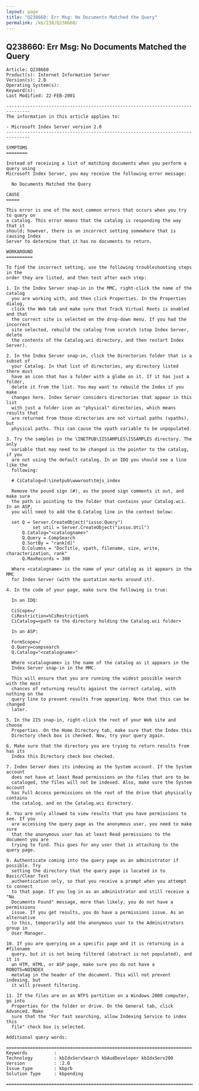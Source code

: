 ```yaml
---
layout: page
title: "Q238660: Err Msg: No Documents Matched the Query"
permalink: /kb/238/Q238660/
---
```


## Q238660: Err Msg: No Documents Matched the Query

	Article: Q238660
	Product(s): Internet Information Server
	Version(s): 2.0
	Operating System(s): 
	Keyword(s): 
	Last Modified: 22-FEB-2001
	
	-------------------------------------------------------------------------------
	The information in this article applies to:
	
	- Microsoft Index Server version 2.0 
	-------------------------------------------------------------------------------
	
	SYMPTOMS
	========
	
	Instead of receiving a list of matching documents when you perform a query using
	Microsoft Index Server, you may receive the following error message:
	
	  No Documents Matched the Query
	
	CAUSE
	=====
	
	This error is one of the most common errors that occurs when you try to query on
	a catalog. This error means that the catalog is responding the way that it
	should; however, there is an incorrect setting somewhere that is causing Index
	Server to determine that it has no documents to return.
	
	WORKAROUND
	==========
	
	To find the incorrect setting, use the following troubleshooting steps in the
	order they are listed, and then test after each step:
	
	1. In the Index Server snap-in in the MMC, right-click the name of the catalog
	  you are working with, and then click Properties. In the Properties dialog,
	  click the Web tab and make sure that Track Virtual Roots is enabled and that
	  the correct site is selected on the drop-down menu. If you had the incorrect
	  site selected, rebuild the catalog from scratch (stop Index Server, delete
	  the contents of the Catalog.wci directory, and then restart Index Server).
	
	2. In the Index Server snap-in, click the Directories folder that is a subset of
	  your Catalog. In that list of directories, any directory listed there must
	  have an icon that has a folder with a globe on it. If it has just a folder,
	  delete it from the list. You may want to rebuild the Index if you make
	  changes here. Index Server considers directories that appear in this list
	  with just a folder icon as "physical" directories, which means results that
	  are returned from those directories are not virtual paths (vpaths), but
	  physical paths. This can cause the vpath variable to be unpopulated.
	
	3. Try the samples in the \INETPUB\IISSAMPLES\ISSAMPLES directory. The only
	  variable that may need to be changed is the pointer to the catalog, if you
	  are not using the default catalog. In an IDQ you should see a line like the
	  following:
	
	  # CiCatalog=d:\inetpub\wwwroot\tmjs_index
	
	  Remove the pound sign (#), as the pound sign comments it out, and make sure
	  the path is pointing to the folder that contains your Catalog.wci. In an ASP,
	  you will need to add the Q.Catalog line in the context below:
	
	  set Q = Server.CreateObject("ixsso.Query")
	          set util = Server.CreateObject("ixsso.Util")
	      Q.Catalog="<catalogname>"
	      Q.Query = CompSearch
	      Q.SortBy = "rank[d]"
	      Q.Columns = "DocTitle, vpath, filename, size, write, characterization, rank"
	      Q.MaxRecords = 300 
	
	  Where <catalogname> is the name of your catalog as it appears in the MMC
	  for Index Server (with the quotation marks around it).
	
	4. In the code of your page, make sure the following is true:
	
	  In an IDQ:
	
	  CiScope=/ 
	  CiRestriction=%CiRestriction%
	  CiCatalog=<path to the directory holding the Catalog.wci folder>
	
	  In an ASP:
	
	  FormScope=/ 
	  Q.Query=compsearch
	  Q.Catalog="<catalogname>"
	
	  Where <catalogname> is the name of the catalog as it appears in the
	  Index Server snap-in in the MMC.
	
	  This will ensure that you are running the widest possible search with the most
	  chances of returning results against the correct catalog, with nothing on the
	  query line to prevent results from appearing. Note that this can be changed
	  later.
	
	5. In the IIS snap-in, right-click the root of your Web site and choose
	  Properties. On the Home Directory tab, make sure that the Index this
	  Directory check box is checked. Now, try your query again.
	
	6. Make sure that the directory you are trying to return results from has its
	  Index this Directory check box checked.
	
	7. Index Server does its indexing as the System account. If the System account
	  does not have at least Read permissions on the files that are to be
	  cataloged, the files will not be indexed. Also, make sure the System account
	  has Full Access permissions on the root of the drive that physically contains
	  the catalog, and on the Catalog.wci directory.
	
	8. You are only allowed to view results that you have permissions to see. If you
	  are accessing the query page as the anonymous user, you need to make sure
	  that the anonymous user has at least Read permissions to the document you are
	  trying to find. This goes for any user that is attaching to the query page.
	
	9. Authenticate coming into the query page as an administrator if possible. Try
	  setting the directory that the query page is located in to Basic/Clear Text
	  authentication only, so that you receive a prompt when you attempt to connect
	  to that page. If you log in as an administrator and still receive a "No
	  Documents Found" message, more than likely, you do not have a permissions
	  issue. If you get results, you do have a permissions issue. As an alternative
	  to this, temporarily add the anonymous user to the Administrators group in
	  User Manager.
	
	10. If you are querying on a specific page and it is returning in a #filename
	  query, but it is not being filtered (abstract is not populated), and it is
	  an HTM, HTML, or ASP page, make sure you do not have a ROBOTS=NOINDEX
	  metatag in the header of the document. This will not prevent indexing, but
	  it will prevent filtering.
	
	11. If the files are on an NTFS partition on a Windows 2000 computer, go into
	  Properties for the folder or drive. On the General tab, click Advanced. Make
	  sure that the "For fast searching, allow Indexing Service to index this
	  file" check box is selected.
	
	Additional query words:
	
	======================================================================
	Keywords          :  
	Technology        : kbIdxServSearch kbAudDeveloper kbIdxServ200
	Version           : :2.0
	Issue type        : kbprb
	Solution Type     : kbpending
	
	=============================================================================
	
